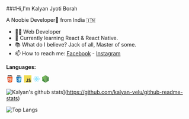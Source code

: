 ###Hi,I'm Kalyan Jyoti Borah

A Noobie Developer🎯 from India 🇮🇳

  - 👨‍💻 Web Developer
  - 🌱 Currently learning React & React Native.
  -  📚 What do I believe? Jack of all, Master of some.
  - 📫 How to reach me: [Facebook](https://www.facebook.com/kalyan.borah06/) - [Instagram](..)
  
**Languages:**  

<code><img height="20" src="https://raw.githubusercontent.com/github/explore/80688e429a7d4ef2fca1e82350fe8e3517d3494d/topics/html/html.png"></code>
<code><img height="20" src="https://raw.githubusercontent.com/github/explore/80688e429a7d4ef2fca1e82350fe8e3517d3494d/topics/css/css.png"></code>
<code><img height="20" src="https://raw.githubusercontent.com/github/explore/80688e429a7d4ef2fca1e82350fe8e3517d3494d/topics/javascript/javascript.png"></code>
<code><img height="20" src="https://raw.githubusercontent.com/github/explore/80688e429a7d4ef2fca1e82350fe8e3517d3494d/topics/react/react.png"></code>
<code><img height="20" src="https://raw.githubusercontent.com/github/explore/80688e429a7d4ef2fca1e82350fe8e3517d3494d/topics/nodejs/nodejs.png"></code>

![Kalyan's github stats](https://github-readme-stats.vercel.app/api?kalyan-velu=anuraghazra)](https://github.com/kalyan-velu/github-readme-stats)

![Top Langs](https://github-readme-stats.vercel.app/api/top-langs/?username=kalyan-velu&theme=tokyonight&layout=compact)


